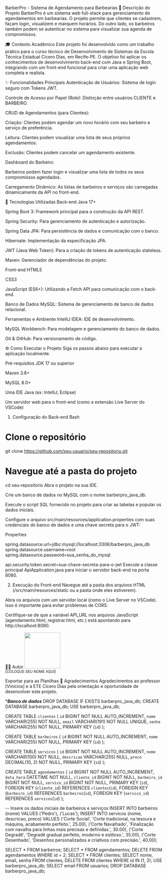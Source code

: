 BarberPro - Sistema de Agendamento para Barbearias
📝 Descrição do Projeto
BarberPro é um sistema web full-stack para gerenciamento de agendamentos em barbearias. O projeto permite que clientes se cadastrem, façam login, visualizem e marquem horários. Do outro lado, os barbeiros também podem se autenticar no sistema para visualizar sua agenda de compromissos.

🎓 Contexto Acadêmico
Este projeto foi desenvolvido como um trabalho prático para o curso técnico de Desenvolvimento de Sistemas da Escola Técnica Estadual Cícero Dias, em Recife-PE. O objetivo foi aplicar os conhecimentos de desenvolvimento back-end com Java e Spring Boot, integrando com um front-end funcional para criar uma aplicação web completa e realista.

✨ Funcionalidades Principais
Autenticação de Usuários: Sistema de login seguro com Tokens JWT.

Controle de Acesso por Papel (Role): Distinção entre usuários CLIENTE e BARBEIRO.

CRUD de Agendamentos (para Clientes):

Criação: Clientes podem agendar um novo horário com seu barbeiro e serviço de preferência.

Leitura: Clientes podem visualizar uma lista de seus próprios agendamentos.

Exclusão: Clientes podem cancelar um agendamento existente.

Dashboard do Barbeiro:

Barbeiros podem fazer login e visualizar uma lista de todos os seus compromissos agendados.

Carregamento Dinâmico: As listas de barbeiros e serviços são carregadas dinamicamente da API no front-end.

🚀 Tecnologias Utilizadas
Back-end
Java 17+

Spring Boot 3: Framework principal para a construção da API REST.

Spring Security: Para gerenciamento de autenticação e autorização.

Spring Data JPA: Para persistência de dados e comunicação com o banco.

Hibernate: Implementação da especificação JPA.

JWT (Java Web Token): Para a criação de tokens de autenticação stateless.

Maven: Gerenciador de dependências do projeto.

Front-end
HTML5

CSS3

JavaScript (ES6+): Utilizando a Fetch API para comunicação com o back-end.

Banco de Dados
MySQL: Sistema de gerenciamento de banco de dados relacional.

Ferramentas e Ambiente
IntelliJ IDEA: IDE de desenvolvimento.

MySQL Workbench: Para modelagem e gerenciamento do banco de dados.

Git & GitHub: Para versionamento de código.

⚙️ Como Executar o Projeto
Siga os passos abaixo para executar a aplicação localmente.

Pré-requisitos
JDK 17 ou superior

Maven 3.8+

MySQL 8.0+

Uma IDE Java (ex: IntelliJ, Eclipse)

Um servidor web para o front-end (como a extensão Live Server do VSCode)

1. Configuração do Back-end
Bash

# Clone o repositório
git clone https://github.com/seu-usuario/seu-repositorio.git

# Navegue até a pasta do projeto
cd seu-repositorio
Abra o projeto na sua IDE.

Crie um banco de dados no MySQL com o nome barberpro_java_db.

Execute o script SQL fornecido no projeto para criar as tabelas e popular os dados iniciais.

Configure o arquivo src/main/resources/application.properties com suas credenciais do banco de dados e uma chave secreta para o JWT:

Properties

spring.datasource.url=jdbc:mysql://localhost:3306/barberpro_java_db
spring.datasource.username=root
spring.datasource.password=sua_senha_do_mysql

api.security.token.secret=sua-chave-secreta-para-o-jwt
Execute a classe principal ApiApplication.java para iniciar o servidor back-end na porta 8080.

2. Execução do Front-end
Navegue até a pasta dos arquivos HTML (/src/main/resources/static ou a pasta onde eles estiverem).

Abra os arquivos com um servidor local (como o Live Server no VSCode). Isso é importante para evitar problemas de CORS.

Certifique-se de que a variável API_URL nos arquivos JavaScript (agendamento.html, registrar.html, etc.) está apontando para http://localhost:8080.

👨‍💻 Autor
<img src="URL_DA_SUA_FOTO_AQUI" width=115><br><sub>[COLOQUE SEU NOME AQUI]</sub>

Exportar para as Planilhas
🙏 Agradecimentos
Agradecimentos ao professor [Vinicios] e à ETE Cícero Dias pela orientação e oportunidade de desenvolver este projeto.

****Banco de dados***
DROP DATABASE IF EXISTS barberpro_java_db;
CREATE DATABASE barberpro_java_db;
USE barberpro_java_db;

CREATE TABLE `clientes` (
  `id` BIGINT NOT NULL AUTO_INCREMENT,
  `nome` VARCHAR(255) NOT NULL,
  `email` VARCHAR(191) NOT NULL UNIQUE,
  `senha` VARCHAR(255) NOT NULL,
  PRIMARY KEY (`id`)
);

CREATE TABLE `barbeiros` (
  `id` BIGINT NOT NULL AUTO_INCREMENT,
  `nome` VARCHAR(255) NOT NULL,
  PRIMARY KEY (`id`)
);

CREATE TABLE `servicos` (
  `id` BIGINT NOT NULL AUTO_INCREMENT,
  `nome` VARCHAR(100) NOT NULL,
  `descricao` VARCHAR(255) NULL,
  `preco` DECIMAL(10, 2) NOT NULL,
  PRIMARY KEY (`id`)
);

CREATE TABLE `agendamentos` (
  `id` BIGINT NOT NULL AUTO_INCREMENT,
  `data_hora` DATETIME NOT NULL,
  `cliente_id` BIGINT NOT NULL,
  `barbeiro_id` BIGINT NOT NULL,
  `servico_id` BIGINT NOT NULL,
  PRIMARY KEY (`id`),
  FOREIGN KEY (`cliente_id`) REFERENCES `clientes`(`id`),
  FOREIGN KEY (`barbeiro_id`) REFERENCES `barbeiros`(`id`),
  FOREIGN KEY (`servico_id`) REFERENCES `servicos`(`id`)
);

-- Insere os dados iniciais de barbeiros e serviços
INSERT INTO barbeiros (nome) VALUES ('Pedro'), ('Lucas');
INSERT INTO servicos (nome, descricao, preco) VALUES
('Corte Social', 'Corte tradicional, na tesoura e máquina, acabamento perfeito.', 25.00),
('Corte Navalhado', 'Finalização com navalha para linhas mais precisas e definidas.', 30.00),
('Corte Degradê', 'Degradê gradual perfeito, moderno e estiloso.', 35.00),
('Corte Desenhado', 'Desenhos personalizados e criativos com precisão.', 40.00);


SELECT * FROM barbeiros;
SELECT * FROM agendamentos;
DELETE FROM agendamentos WHERE id = 2;
SELECT * FROM clientes;
SELECT nome, email, senha FROM clientes;
DELETE FROM clientes WHERE id IN (1, 2);
USE barberpro_java_db;
SELECT email FROM usuarios;
DROP DATABASE barberpro_java_db;
